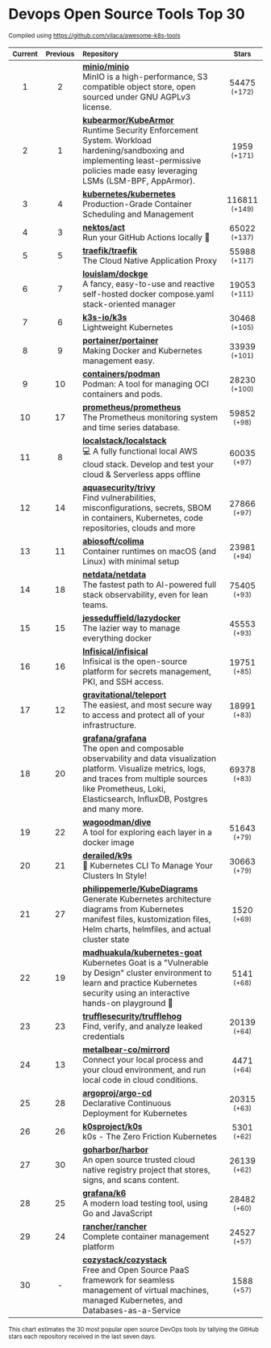 # Devops Open Source Tools Top 30
<sup>Compiled using https://github.com/vilaca/awesome-k8s-tools</sup>
<div align="center">

|<sub>Current</sub>|<sub>Previous</sub>|<sub>Repository</sub>|<sub>Stars</sub>|
|:---:|:---:|:---|:---:|
|1|2|[**minio/minio**](https://github.com/minio/minio)<br/>MinIO is a high-performance, S3 compatible object store, open sourced under GNU AGPLv3 license.|54475 <sup>(+172)</sup>|
|2|1|[**kubearmor/KubeArmor**](https://github.com/kubearmor/KubeArmor)<br/>Runtime Security Enforcement System. Workload hardening/sandboxing and implementing least-permissive policies made easy leveraging LSMs (LSM-BPF, AppArmor).|1959 <sup>(+171)</sup>|
|3|4|[**kubernetes/kubernetes**](https://github.com/kubernetes/kubernetes)<br/>Production-Grade Container Scheduling and Management|116811 <sup>(+149)</sup>|
|4|3|[**nektos/act**](https://github.com/nektos/act)<br/>Run your GitHub Actions locally 🚀|65022 <sup>(+137)</sup>|
|5|5|[**traefik/traefik**](https://github.com/traefik/traefik)<br/>The Cloud Native Application Proxy|55988 <sup>(+117)</sup>|
|6|7|[**louislam/dockge**](https://github.com/louislam/dockge)<br/>A fancy, easy-to-use and reactive self-hosted docker compose.yaml stack-oriented manager|19053 <sup>(+111)</sup>|
|7|6|[**k3s-io/k3s**](https://github.com/k3s-io/k3s)<br/>Lightweight Kubernetes|30468 <sup>(+105)</sup>|
|8|9|[**portainer/portainer**](https://github.com/portainer/portainer)<br/>Making Docker and Kubernetes management easy.|33939 <sup>(+101)</sup>|
|9|10|[**containers/podman**](https://github.com/containers/podman)<br/>Podman: A tool for managing OCI containers and pods.|28230 <sup>(+100)</sup>|
|10|17|[**prometheus/prometheus**](https://github.com/prometheus/prometheus)<br/>The Prometheus monitoring system and time series database.|59852 <sup>(+98)</sup>|
|11|8|[**localstack/localstack**](https://github.com/localstack/localstack)<br/>💻 A fully functional local AWS cloud stack. Develop and test your cloud & Serverless apps offline|60035 <sup>(+97)</sup>|
|12|14|[**aquasecurity/trivy**](https://github.com/aquasecurity/trivy)<br/>Find vulnerabilities, misconfigurations, secrets, SBOM in containers, Kubernetes, code repositories, clouds and more|27866 <sup>(+97)</sup>|
|13|11|[**abiosoft/colima**](https://github.com/abiosoft/colima)<br/>Container runtimes on macOS (and Linux) with minimal setup|23981 <sup>(+94)</sup>|
|14|18|[**netdata/netdata**](https://github.com/netdata/netdata)<br/>The fastest path to AI-powered full stack observability, even for lean teams.|75405 <sup>(+93)</sup>|
|15|15|[**jesseduffield/lazydocker**](https://github.com/jesseduffield/lazydocker)<br/>The lazier way to manage everything docker|45553 <sup>(+93)</sup>|
|16|16|[**Infisical/infisical**](https://github.com/Infisical/infisical)<br/>Infisical is the open-source platform for secrets management, PKI, and SSH access.|19751 <sup>(+85)</sup>|
|17|12|[**gravitational/teleport**](https://github.com/gravitational/teleport)<br/>The easiest, and most secure way to access and protect all of your infrastructure.|18991 <sup>(+83)</sup>|
|18|20|[**grafana/grafana**](https://github.com/grafana/grafana)<br/>The open and composable observability and data visualization platform. Visualize metrics, logs, and traces from multiple sources like Prometheus, Loki, Elasticsearch, InfluxDB, Postgres and many more. |69378 <sup>(+83)</sup>|
|19|22|[**wagoodman/dive**](https://github.com/wagoodman/dive)<br/>A tool for exploring each layer in a docker image|51643 <sup>(+79)</sup>|
|20|21|[**derailed/k9s**](https://github.com/derailed/k9s)<br/>🐶 Kubernetes CLI To Manage Your Clusters In Style!|30663 <sup>(+79)</sup>|
|21|27|[**philippemerle/KubeDiagrams**](https://github.com/philippemerle/KubeDiagrams)<br/>Generate Kubernetes architecture diagrams from Kubernetes manifest files, kustomization files, Helm charts, helmfiles, and actual cluster state|1520 <sup>(+69)</sup>|
|22|19|[**madhuakula/kubernetes-goat**](https://github.com/madhuakula/kubernetes-goat)<br/>Kubernetes Goat is a "Vulnerable by Design" cluster environment to learn and practice Kubernetes security using an interactive hands-on playground 🚀|5141 <sup>(+68)</sup>|
|23|23|[**trufflesecurity/trufflehog**](https://github.com/trufflesecurity/trufflehog)<br/>Find, verify, and analyze leaked credentials|20139 <sup>(+64)</sup>|
|24|13|[**metalbear-co/mirrord**](https://github.com/metalbear-co/mirrord)<br/>Connect your local process and your cloud environment, and run local code in cloud conditions.|4471 <sup>(+64)</sup>|
|25|28|[**argoproj/argo-cd**](https://github.com/argoproj/argo-cd)<br/>Declarative Continuous Deployment for Kubernetes|20315 <sup>(+63)</sup>|
|26|26|[**k0sproject/k0s**](https://github.com/k0sproject/k0s)<br/>k0s - The Zero Friction Kubernetes|5301 <sup>(+62)</sup>|
|27|30|[**goharbor/harbor**](https://github.com/goharbor/harbor)<br/>An open source trusted cloud native registry project that stores, signs, and scans content.|26139 <sup>(+62)</sup>|
|28|25|[**grafana/k6**](https://github.com/grafana/k6)<br/>A modern load testing tool, using Go and JavaScript|28482 <sup>(+60)</sup>|
|29|24|[**rancher/rancher**](https://github.com/rancher/rancher)<br/>Complete container management platform|24527 <sup>(+57)</sup>|
|30|-|[**cozystack/cozystack**](https://github.com/cozystack/cozystack)<br/>Free and Open Source PaaS framework for seamless management of virtual machines, managed Kubernetes, and Databases-as-a-Service|1588 <sup>(+57)</sup>|


</div>

<sub>This chart estimates the 30 most popular open source DevOps tools by tallying the GitHub stars each repository received in the last seven days.</sub>
